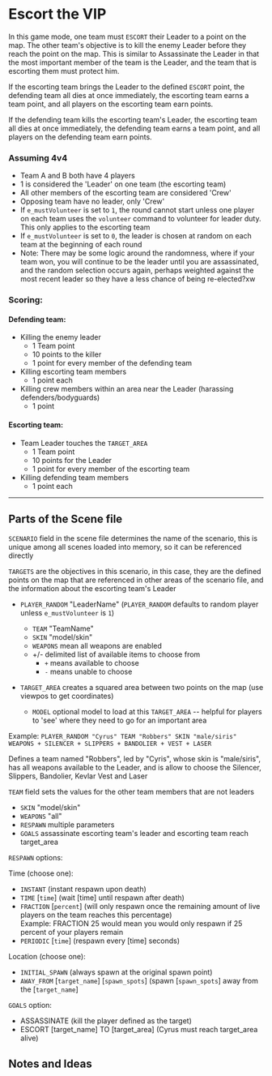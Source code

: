 # Escort the VIP

In this game mode, one team must `ESCORT` their Leader to a point on the map.  The other team's objective is to kill the enemy Leader before they reach the point on the map.  This is similar to Assassinate the Leader in that the most important member of the team is the Leader, and the team that is escorting them must protect him.

If the escorting team brings the Leader to the defined `ESCORT` point, the defending team all dies at once immediately, the escorting team earns a team point, and all players on the escorting team earn points.

If the defending team kills the escorting team's Leader, the escorting team all dies at once immediately, the defending team earns a team point, and all players on the defending team earn points.

### Assuming 4v4

* Team A and B both have 4 players
* 1 is considered the 'Leader' on one team (the escorting team)
* All other members of the escorting team are considered 'Crew'
* Opposing team have no leader, only 'Crew'
* If `e_mustVolunteer` is set to `1`, the round cannot start unless one player on each team uses the `volunteer` command to volunteer for leader duty.  This only applies to the escorting team
* If `e_mustVolunteer` is set to `0`, the leader is chosen at random on each team at the beginning of each round
* Note: There may be some logic around the randomness, where if your team won, you will continue to be the leader until you are assassinated, and the random selection occurs again, perhaps weighted against the most recent leader so they have a less chance of being re-elected?xw

### Scoring:

#### Defending team:
* Killing the enemy leader
    * 1 Team point
    * 10 points to the killer
    * 1 point for every member of the defending team
* Killing escorting team members
    * 1 point each
* Killing crew members within an area near the Leader (harassing defenders/bodyguards)
    * 1 point

#### Escorting team:
* Team Leader touches the `TARGET_AREA`
    * 1 Team point
    * 10 points for the Leader
    * 1 point for every member of the escorting team
* Killing defending team members
    * 1 point each

---

## Parts of the Scene file

`SCENARIO` field in the scene file determines the name of the scenario, this is unique among all scenes loaded into memory, so it can be referenced directly

`TARGETS` are the objectives in this scenario, in this case, they are the defined points on the map that are referenced in other areas of the scenario file, and the information about the escorting team's Leader
* `PLAYER_RANDOM` "LeaderName" (`PLAYER_RANDOM` defaults to random player unless `e_mustVolunteer` is `1`)
    * `TEAM` "TeamName" 
    * `SKIN` "model/skin" 
    * `WEAPONS` mean all weapons are enabled 
    * +/- delimited list of available items to choose from
        * `+` means available to choose
        * `-` means unable to choose

* `TARGET_AREA` creates a squared area between two points on the map (use viewpos to get coordinates)
    * `MODEL` optional model to load at this `TARGET_AREA` -- helpful for players to 'see' where they need to go for an important area


Example: `PLAYER_RANDOM "Cyrus" TEAM "Robbers" SKIN "male/siris" WEAPONS + SILENCER + SLIPPERS + BANDOLIER + VEST + LASER`


Defines a team named "Robbers", led by "Cyris", whose skin is "male/siris", has all weapons available to the Leader, and is allow to choose the Silencer, Slippers, Bandolier, Kevlar Vest and Laser

`TEAM` field sets the values for the other team members that are not leaders
* `SKIN` "model/skin"
* `WEAPONS` "all"
* `RESPAWN` multiple parameters
* `GOALS` assassinate escorting team's leader and escorting team reach target_area

`RESPAWN` options:

Time (choose one):
* `INSTANT` (instant respawn upon death)
* `TIME` [`time`] (wait [time] until respawn after death)
* `FRACTION` [`percent`] (will only respawn once the remaining amount of live players on the team reaches this percentage)  
Example: FRACTION 25 would mean you would only respawn if 25 percent of your players remain
* `PERIODIC` [`time`] (respawn every [time] seconds)

Location (choose one):
* `INITIAL_SPAWN` (always spawn at the original spawn point)
* `AWAY_FROM` [`target_name`] [`spawn_spots`] (spawn [`spawn_spots`] away from the [`target_name`]

`GOALS` option:
* ASSASSINATE (kill the player defined as the target)
* ESCORT [target_name] TO [target_area] (Cyrus must reach target_area alive)

## Notes and Ideas

